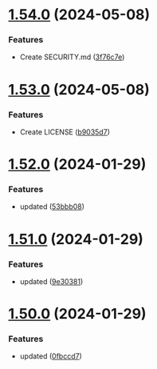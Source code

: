 # [1.54.0](https://github.com/manthanank/learn-angular/compare/v1.53.0...v1.54.0) (2024-05-08)


### Features

* Create SECURITY.md ([3f76c7e](https://github.com/manthanank/learn-angular/commit/3f76c7e61cbd73df03fe98ff6cb5370970e5daa5))



# [1.53.0](https://github.com/manthanank/learn-angular/compare/v1.52.0...v1.53.0) (2024-05-08)


### Features

* Create LICENSE ([b9035d7](https://github.com/manthanank/learn-angular/commit/b9035d7da6fbbaa02417b1ff0214e0cf89d5e921))



# [1.52.0](https://github.com/manthanank/learn-angular/compare/v1.51.0...v1.52.0) (2024-01-29)


### Features

* updated ([53bbb08](https://github.com/manthanank/learn-angular/commit/53bbb08f32ea6f0a585f58eb9dc2d563319d57c4))



# [1.51.0](https://github.com/manthanank/learn-angular/compare/v1.50.0...v1.51.0) (2024-01-29)


### Features

* updated ([9e30381](https://github.com/manthanank/learn-angular/commit/9e30381c5d562a2fc442c4e099aa217c00714c41))



# [1.50.0](https://github.com/manthanank/learn-angular/compare/v1.49.0...v1.50.0) (2024-01-29)


### Features

* updated ([0fbccd7](https://github.com/manthanank/learn-angular/commit/0fbccd7f54b2a33e87bb82a222e158604a08a089))



